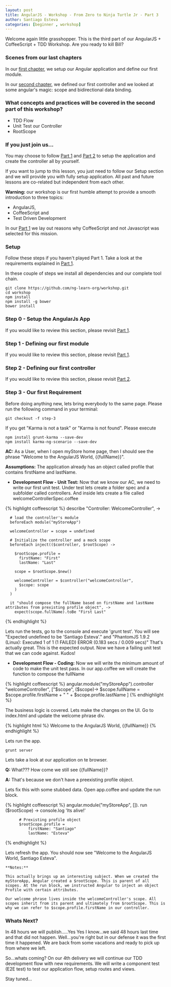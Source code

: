 ```yaml
---
layout: post
title: AngularJS - Workshop - From Zero to Ninja Turtle Jr - Part 3
author: Santiago Esteva
categories: [beginner , workshop]
---
```


Welcome again little grasshopper. This is the third part of our AngularJS + CoffeeScript + TDD Workshop.
Are you ready to kill Bill?

### Scenes from our last chapters
In our [first chapter][1], we setup our Angular application and define our first module.

In our [second chapter][2], we defined our first controller and we looked at some angular's magic: scope and bidirectional data binding.

### What concepts and practices will be covered in the second part of this workshop?

- TDD Flow
- Unit Test our Controller
- RootScope

### If you just join us...
You may choose to follow [Part 1][1] and [Part 2][2] to setup the application and create the controller all by yourself.

If you want to jump to this lesson, you just need to follow our Setup section and we will provide you with fully setup application.
All past and future lessons are co-related but independent from each other.

**Warning:** our workshop is our first humble attempt to provide a smooth introduction to three topics:
- AngularJS,
- CoffeeScript and
- Test Driven Development

In our [Part 1][1] we lay out reasons why CoffeeScript and not Javascript was selected for this mission.

### Setup
Follow these steps if you haven't played Part 1. Take a look at the requirements explained in [Part 1][1].

In these couple of steps we install all dependencies and our complete tool chain.

    git clone https://github.com/ng-learn-org/workshop.git
    cd workshop
    npm install
    npm install -g bower
    bower install



### Step 0 - Setup the AngularJs App
If you would like to review this section, please revisit [Part 1][1].

### Step 1 - Defining our first module
If you would like to review this section, please revisit [Part 1][1].

### Step 2 - Defining our first controller
If you would like to review this section, please revisit [Part 2][2].

### Step 3 - Our first Requirement

Before doing anything new, lets bring everybody to the same page. Please run the following command in your terminal:

    git checkout -f step-3

If you get "Karma is not a task" or "Karma is not found". Please execute

    npm install grunt-karma --save-dev
    npm install karma-ng-scenario --save-dev


 **AC:** As a User, when I open myStore home page, then I should see the phrase "Welcome to the AngularJS World, {{fullName}}".

 **Assumptions:** The application already has an object called profile that contains firstName and lastName.

 - **Development Flow - Unit Test:** Now that we know our AC, we need to write our first unit test. Under test lets create a folder spec and a subfolder called controllers. And inside lets create a file called welcomeControllerSpec.coffee

  {% highlight coffeescript %}
  describe "Controller: WelcomeController", ->

      # load the controller's module
      beforeEach module("myStoreApp")

      welcomeController = scope = undefined

      # Initialize the controller and a mock scope
      beforeEach inject(($controller, $rootScope) ->

        $rootScope.profile =
          firstName: "First"
          lastName: "Last"

        scope = $rootScope.$new()

        welcomeController = $controller("welcomeController",
          $scope: scope
        )
      )

      it "should compose the fullName based on firstName and lastName attributes from prexisting profile object", ->
        expect(scope.fullName).toBe "First Last"
  {% endhighlight %}

  Lets run the tests, go to the console and execute 'grunt test'. You will see "Expected undefined to be 'Santiago Esteva'." and "PhantomJS 1.9.2 (Linux): Executed 1 of 1 (1 FAILED) ERROR (0.183 secs / 0.009 secs)"
  That's actually great. This is the expected output. Now we have a failing unit test that we can code against. Kudos!

 - **Development Flow - Coding:** Now we will write the minimum amount of code to make the unit test pass. In our app.coffee we will create the function to compose the fullName

  {% highlight coffeescript %}
  angular.module("myStoreApp").controller "welcomeController", ["$scope", ($scope)->
      $scope.fullName = $scope.profile.firstName + " " +  $scope.profile.lastName
  ]
  {% endhighlight %}

  The business logic is covered. Lets make the changes on the UI. Go to index.html and update the welcome phrase div.

  {% highlight html %}
  Welcome to the AngularJS World, {{fullName}}
  {% endhighlight %}

  Lets run the app.

    grunt server

  Lets take a look at our application on te browser.

  **Q:** What??? How come we still see \{\{fullName\}\}?

  **A:** That's because we don't have a preexisting profile object.

  Lets fix this with some stubbed data. Open app.coffee and update the run block.

  {% highlight coffeescript %}
    angular.module("myStoreApp", []).
        run ($rootScope) ->
            console.log 'Its alive!'

          # Prexisting profile object
          $rootScope.profile =
              firstName: "Santiago"
              lastName: "Esteva"
  {% endhighlight %}

  Lets refresh the app. You should now see "Welcome to the AngularJS World, Santiago Esteva".

    **Notes:**

    This actually brings up an interesting subject. When we created the myStoreApp, Angular created a $rootScope. This is parent of all scopes. At the run block, we instructed Angular to inject an object Profile with certain attributes.

    Our welcome phrase lives inside the welcomeController's scope. All scopes inherit from its parent and ultimately from $rootScope. This is why we can refer to $scope.profile.firstName in our controller.

### Whats Next?

   In 48 hours we will publish.....Yes Yes I know...we said 48 hours last time and that did not happen. Well...you're right but in our defense it was the first time it happened. We are back from some vacations and ready to pick up from where we left.

   So...whats coming? On our 4th delivery we will continue our TDD development flow with new requirements. We will write a component test (E2E test) to test our application flow, setup routes and views.

   Stay tuned...


[1]: http://ng-learn.org/2013/11/AngularJS_Workshop_From_Zero_To_Ninja_Turtle_Jr/
[2]: http://ng-learn.org/2013/11/AngularJS_Workshop_From_Zero_To_Ninja_Jr_Part_2/
